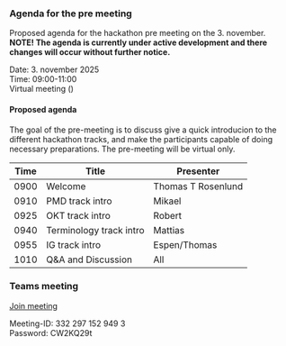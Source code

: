 ### Agenda for the pre meeting

Proposed agenda for the hackathon pre meeting on the 3. november.  
**NOTE! The agenda is currently under active development and there changes will occur without further notice.**  

Date: 3. november 2025  
Time: 09:00-11:00  
Virtual meeting () 

#### Proposed agenda

The goal of the pre-meeting is to discuss give a quick introducion to the different hackathon tracks, and make the participants capable of doing necessary preparations. The pre-meeting will be virtual only.  

|Time|Title|Presenter|
|-----|-----|---------|
|0900|Welcome|Thomas T Rosenlund|
|0910|PMD track intro|Mikael|
|0925|OKT track intro|Robert|
|0940|Terminology track intro|Mattias|
|0955|IG track intro|Espen/Thomas|
|1010|Q&A and Discussion|All|

### Teams meeting

[Join meeting](https://teams.microsoft.com/l/meetup-join/19%3ameeting_OGNmNTc5ZTYtYjZiZS00ZTI3LWFhMDItNDE1OTVkNThmMWNh%40thread.v2/0?context=%7b%22Tid%22%3a%226ba1bd5c-750f-4ad6-aba3-0f95585bc21f%22%2c%22Oid%22%3a%22abb18bf9-9a86-4188-b2d2-7e430cb2f4b5%22%7d)  

Meeting-ID: 332 297 152 949 3  
Password: CW2KQ29t  
